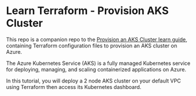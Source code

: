 # Learn Terraform - Provision AKS Cluster

This repo is a companion repo to the [Provision an AKS Cluster learn guide](https://learn.hashicorp.com/terraform/kubernetes/provision-aks-cluster), containing Terraform configuration files to provision an AKS cluster on Azure.

The Azure Kubernetes Service (AKS) is a fully managed Kubernetes service for deploying, managing, and scaling containerized applications on Azure.

In this tutorial, you will deploy a 2 node AKS cluster on your default VPC using Terraform then access its Kubernetes dashboard.
